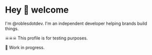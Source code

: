 # Hey 👋 welcome

I'm @roblesdotdev. I'm an independent developer helping brands build things. 

☠☠☠ This profile is for testing purposes. 

🤖 Work in progress.
